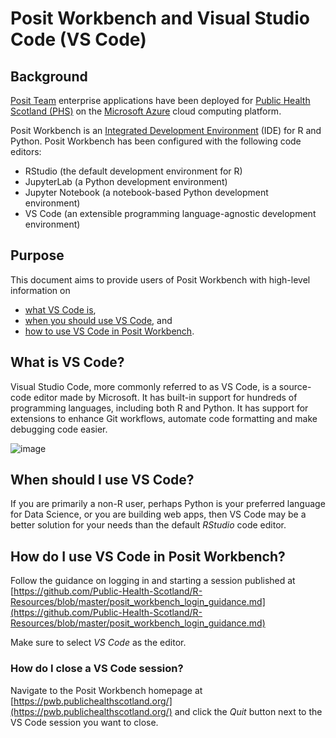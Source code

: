 # Posit Workbench and Visual Studio Code (VS Code)

## Background

[Posit Team](https://posit.co/products/enterprise/team/) enterprise applications have been deployed for [Public Health Scotland (PHS)](https://publichealthscotland.scot/) on the [Microsoft Azure](https://azure.microsoft.com/en-gb/) cloud computing platform.

Posit Workbench is an [Integrated Development Environment](https://en.wikipedia.org/wiki/Integrated_development_environment) (IDE) for R and Python.  Posit Workbench has been configured with the following code editors:

* RStudio (the default development environment for R)
* JupyterLab (a Python development environment)
* Jupyter Notebook (a notebook-based Python development environment)
* VS Code (an extensible programming language-agnostic development environment)

## Purpose

This document aims to provide users of Posit Workbench with high-level information on

- [what VS Code is](#what-is-vs-code),
- [when you should use VS Code](#when-should-i-use-vs-code), and
- [how to use VS Code in Posit Workbench](#how-do-i-use-vs-code-in-posit-workbench).

## What is VS Code?

Visual Studio Code, more commonly referred to as VS Code, is a source-code editor made by Microsoft.  It has built-in support for hundreds of programming languages, including both R and Python.  It has support for extensions to enhance Git workflows, automate code formatting and make debugging code easier.

![image](https://user-images.githubusercontent.com/45657289/215510030-6be70b2a-470a-4cc9-8fce-49ba793f4fd4.png)

## When should I use VS Code?

If you are primarily a non-R user, perhaps Python is your preferred language for Data Science, or you are building web apps, then VS Code may be a better solution for your needs than the default _RStudio_ code editor.

## How do I use VS Code in Posit Workbench?

Follow the guidance on logging in and starting a session published at [https://github.com/Public-Health-Scotland/R-Resources/blob/master/posit_workbench_login_guidance.md](https://github.com/Public-Health-Scotland/R-Resources/blob/master/posit_workbench_login_guidance.md)

Make sure to select _VS Code_ as the editor.

### How do I close a VS Code session?

Navigate to the Posit Workbench homepage at [https://pwb.publichealthscotland.org/](https://pwb.publichealthscotland.org/) and click the _Quit_ button next to the VS Code session you want to close.
